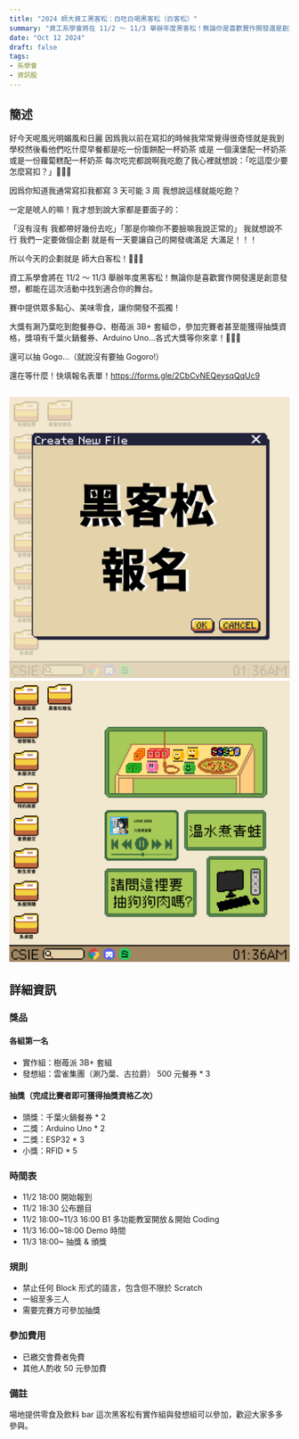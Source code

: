 ```yaml
---
title: "2024 師大資工黑客松：白吃白喝黑客松（白客松）"
summary: "資工系學會將在 11/2 ～ 11/3 舉辦年度黑客松！無論你是喜歡實作開發還是創意發想，都能在這次活動中找到適合你的舞台。"
date: "Oct 12 2024"
draft: false
tags:
- 系學會
- 資訊股
---
```

## 簡述
好今天呢風光明媚風和日麗 因爲我以前在寫扣的時候我常常覺得很奇怪就是我到學校然後看他們吃什麼早餐都是吃一份蛋餅配一杯奶茶 或是 一個漢堡配一杯奶茶 或是一份蘿蔔糕配一杯奶茶 每次吃完都說啊我吃飽了我心裡就想說：「吃這麼少要怎麼寫扣？」🥵🥵🥵

因爲你知道我通常寫扣我都寫 3 天可能 3 周 我想說這樣就能吃飽？

一定是唬人的嘛！我才想到說大家都是要面子的：

「沒有沒有 我都帶好幾份去吃」「那是你嘛你不要臉嘛我說正常的」
我就想說不行 我們一定要做個企劃 就是有一天要讓自己的開發魂滿足 大滿足！！！

所以今天的企劃就是 師大白客松！🎉🎉🎉

資工系學會將在 11/2 ～ 11/3 舉辦年度黑客松！無論你是喜歡實作開發還是創意發想，都能在這次活動中找到適合你的舞台。

賽中提供眾多點心、美味零食，讓你開發不孤獨！

大獎有涮乃葉吃到飽餐券😋、樹苺派 3B+ 套組😍，參加完賽者甚至能獲得抽獎資格，獎項有千葉火鍋餐券、Arduino Uno…各式大獎等你來拿！🛐🛐🛐

還可以抽 Gogo…（就說沒有要抽 Gogoro!）

還在等什麼！快填報名表單！https://forms.gle/2CbCvNEQeysqQqUc9

![image](./hackthon_title.png)
![image](./hackthon_content.png)
---

## 詳細資訊
### 獎品
#### 各組第一名
- 實作組：樹苺派 3B+ 套組
- 發想組：雲雀集團（涮乃葉、古拉爵） 500 元餐券 * 3
  
#### 抽獎（完成比賽者即可獲得抽獎資格乙次）
- 頭獎：千葉火鍋餐券 * 2
- 二獎：Arduino Uno * 2
- 二獎：ESP32 * 3
- 小獎：RFID * 5

### 時間表
- 11/2 18:00 開始報到
- 11/2 18:30 公布題目
- 11/2 18:00~11/3 16:00 B1 多功能教室開放＆開始 Coding
- 11/3 16:00~18:00 Demo 時間
- 11/3 18:00~ 抽獎 & 頒獎

### 規則
- 禁止任何 Block 形式的語言，包含但不限於 Scratch
- 一組至多三人
- 需要完賽方可參加抽獎

### 參加費用
- 已繳交會費者免費
- 其他人酌收 50 元參加費
  
### 備註
場地提供零食及飲料 bar
這次黑客松有實作組與發想組可以參加，歡迎大家多多參與。